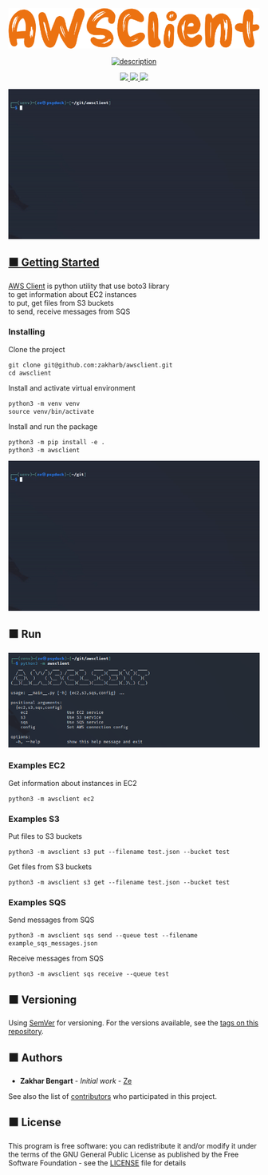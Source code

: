 <p align="center">
  <a href="https://www.linkedin.com/in/zakharb/microapi">
  <img src="img/logo.png" alt="logo" />
</p>

<p align="center">

<a href="https://git.io/typing-svg">
  <img src="https://readme-typing-svg.herokuapp.com?font=Fira+Code&weight=600&pause=1000&color=ED7308&center=true&width=435&lines=Get+all+information+from+AWS;EC2+S3+SQS" alt="description" />
</p>

<p align="center">
  <img src="https://img.shields.io/badge/version-1.2-orange" height="20"/>
  <img src="https://img.shields.io/badge/python-3.11-orange" height="20"/>
  <img src="https://img.shields.io/badge/boto3-1.26-orange" height="20"/>
</p>


<p align="center">
  <img src="img/usage.gif" alt="usage" />
</p>


## :orange_square: Getting Started

[AWS Client](https://github.com/zakharb/awsclient) is python utility that use boto3 library    
to get information about EC2 instances  
to put, get files from S3 buckets  
to send, receive messages from SQS  

### Installing

Clone the project
```
git clone git@github.com:zakharb/awsclient.git
cd awsclient
```

Install and activate virtual environment
```
python3 -m venv venv
source venv/bin/activate
```

Install and run the package
```
python3 -m pip install -e .
python3 -m awsclient
```

<p align="center">
  <img src="img/install.gif" alt="animated" />
</p>

## :orange_square: Run  

<p align="center">
  <img src="img/run.png" />
</p>

### Examples EC2   
Get information about instances in EC2  
```
python3 -m awsclient ec2 
```  

### Examples S3   
Put files to S3 buckets  
```
python3 -m awsclient s3 put --filename test.json --bucket test  
```  

Get files from S3 buckets  
```
python3 -m awsclient s3 get --filename test.json --bucket test  
```  

### Examples SQS   
Send messages from SQS  
```
python3 -m awsclient sqs send --queue test --filename example_sqs_messages.json
```  

Receive messages from SQS  
```
python3 -m awsclient sqs receive --queue test
```  

## :orange_square: Versioning

Using [SemVer](http://semver.org/) for versioning. For the versions available, see the [tags on this repository](https://github.com/zakharb/awsclient/tags). 

## :orange_square: Authors

* **Zakhar Bengart** - *Initial work* - [Ze](https://github.com/zakharb)

See also the list of [contributors](https://github.com/zakharb/awsclient/contributors) who participated in this project.

## :orange_square: License

This program is free software: you can redistribute it and/or modify it under the terms of the GNU General Public License as published by the Free Software Foundation - see the [LICENSE](LICENSE) file for details  